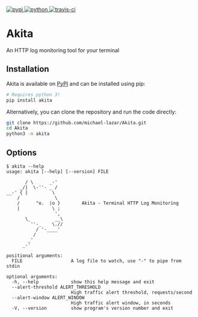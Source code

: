 <a href="https://pypi.python.org/pypi/akita/">
  <img alt="pypi" src="https://img.shields.io/pypi/v/akita.svg?label=version"/>
</a>
<a href="https://pypi.python.org/pypi/akita/">
  <img alt="python" src="https://img.shields.io/badge/python-3.4+-blue.svg"/>
</a>
<a href="https://travis-ci.org/michael-lazar/akita">
  <img alt="travis-ci" src="https://travis-ci.org/michael-lazar/Akita.svg?branch=master"/>
</a>

# Akita

An HTTP log monitoring tool for your terminal

## Installation

Akita is available on [PyPI](https://pypi.python.org/pypi/akita/) and can be installed using pip:

```bash
# Requires python 3!
pip install akita
```

Alternatively, you can clone the repository and run the code directly:

```bash
git clone https://github.com/michael-lazar/Akita.git
cd Akita
python3 -m akita
```

## Options

```
$ akita --help
usage: akita [--help] [--version] FILE

       / \      _-'
     _/|  \-''- _ /
__-' { |         \
    /             \
    /      "o.  |o }        Akita - Terminal HTTP Log Monitoring
    |            \ ;
                  ',
       \_         __\
         ''-_    \.//
           / '-____'
          /
        _'
      _-'

positional arguments:
  FILE                  A log file to watch, use "-" to pipe from stdin

optional arguments:
  -h, --help            show this help message and exit
  --alert-threshold ALERT_THRESHOLD
                        High traffic alert threshold, requests/second
  --alert-window ALERT_WINDOW
                        High traffic alert window, in seconds
  -V, --version         show program's version number and exit
```

